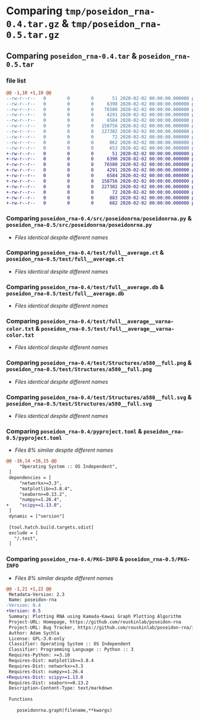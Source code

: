 # Comparing `tmp/poseidon_rna-0.4.tar.gz` & `tmp/poseidon_rna-0.5.tar.gz`

## Comparing `poseidon_rna-0.4.tar` & `poseidon_rna-0.5.tar`

### file list

```diff
@@ -1,10 +1,10 @@
--rw-r--r--   0        0        0       51 2020-02-02 00:00:00.000000 poseidon_rna-0.4/src/poseidonrna/__init__.py
--rw-r--r--   0        0        0     6398 2020-02-02 00:00:00.000000 poseidon_rna-0.4/src/poseidonrna/poseidonrna.py
--rw-r--r--   0        0        0    76580 2020-02-02 00:00:00.000000 poseidon_rna-0.4/test/full__average.ct
--rw-r--r--   0        0        0     4291 2020-02-02 00:00:00.000000 poseidon_rna-0.4/test/full__average.db
--rw-r--r--   0        0        0     6584 2020-02-02 00:00:00.000000 poseidon_rna-0.4/test/full__average__varna-color.txt
--rw-r--r--   0        0        0   158756 2020-02-02 00:00:00.000000 poseidon_rna-0.4/test/Structures/a580__full.png
--rw-r--r--   0        0        0   227302 2020-02-02 00:00:00.000000 poseidon_rna-0.4/test/Structures/a580__full.svg
--rw-r--r--   0        0        0       72 2020-02-02 00:00:00.000000 poseidon_rna-0.4/README.md
--rw-r--r--   0        0        0      862 2020-02-02 00:00:00.000000 poseidon_rna-0.4/pyproject.toml
--rw-r--r--   0        0        0      653 2020-02-02 00:00:00.000000 poseidon_rna-0.4/PKG-INFO
+-rw-r--r--   0        0        0       51 2020-02-02 00:00:00.000000 poseidon_rna-0.5/src/poseidonrna/__init__.py
+-rw-r--r--   0        0        0     6398 2020-02-02 00:00:00.000000 poseidon_rna-0.5/src/poseidonrna/poseidonrna.py
+-rw-r--r--   0        0        0    76580 2020-02-02 00:00:00.000000 poseidon_rna-0.5/test/full__average.ct
+-rw-r--r--   0        0        0     4291 2020-02-02 00:00:00.000000 poseidon_rna-0.5/test/full__average.db
+-rw-r--r--   0        0        0     6584 2020-02-02 00:00:00.000000 poseidon_rna-0.5/test/full__average__varna-color.txt
+-rw-r--r--   0        0        0   158756 2020-02-02 00:00:00.000000 poseidon_rna-0.5/test/Structures/a580__full.png
+-rw-r--r--   0        0        0   227302 2020-02-02 00:00:00.000000 poseidon_rna-0.5/test/Structures/a580__full.svg
+-rw-r--r--   0        0        0       72 2020-02-02 00:00:00.000000 poseidon_rna-0.5/README.md
+-rw-r--r--   0        0        0      883 2020-02-02 00:00:00.000000 poseidon_rna-0.5/pyproject.toml
+-rw-r--r--   0        0        0      682 2020-02-02 00:00:00.000000 poseidon_rna-0.5/PKG-INFO
```

### Comparing `poseidon_rna-0.4/src/poseidonrna/poseidonrna.py` & `poseidon_rna-0.5/src/poseidonrna/poseidonrna.py`

 * *Files identical despite different names*

### Comparing `poseidon_rna-0.4/test/full__average.ct` & `poseidon_rna-0.5/test/full__average.ct`

 * *Files identical despite different names*

### Comparing `poseidon_rna-0.4/test/full__average.db` & `poseidon_rna-0.5/test/full__average.db`

 * *Files identical despite different names*

### Comparing `poseidon_rna-0.4/test/full__average__varna-color.txt` & `poseidon_rna-0.5/test/full__average__varna-color.txt`

 * *Files identical despite different names*

### Comparing `poseidon_rna-0.4/test/Structures/a580__full.png` & `poseidon_rna-0.5/test/Structures/a580__full.png`

 * *Files identical despite different names*

### Comparing `poseidon_rna-0.4/test/Structures/a580__full.svg` & `poseidon_rna-0.5/test/Structures/a580__full.svg`

 * *Files identical despite different names*

### Comparing `poseidon_rna-0.4/pyproject.toml` & `poseidon_rna-0.5/pyproject.toml`

 * *Files 8% similar despite different names*

```diff
@@ -16,14 +16,15 @@
     "Operating System :: OS Independent",
 ]
 dependencies = [
     "networkx>=3.3",
     "matplotlib>=3.8.4",
     "seaborn>=0.13.2",
     "numpy>=1.26.4",
+    "scipy>=1.13.0",
 ]
 dynamic = ["version"]
 
 [tool.hatch.build.targets.sdist]
 exclude = [
   "/.test",
 ]
```

### Comparing `poseidon_rna-0.4/PKG-INFO` & `poseidon_rna-0.5/PKG-INFO`

 * *Files 8% similar despite different names*

```diff
@@ -1,21 +1,22 @@
 Metadata-Version: 2.3
 Name: poseidon-rna
-Version: 0.4
+Version: 0.5
 Summary: Plotting RNA using Kamada-Kawai Graph Plotting Algorithm
 Project-URL: Homepage, https://github.com/rouskinlab/poseidon-rna
 Project-URL: Bug Tracker, https://github.com/rouskinlab/poseidon-rna/issues
 Author: Adam Sychla
 License: GPL-3.0-only
 Classifier: Operating System :: OS Independent
 Classifier: Programming Language :: Python :: 3
 Requires-Python: >=3.10
 Requires-Dist: matplotlib>=3.8.4
 Requires-Dist: networkx>=3.3
 Requires-Dist: numpy>=1.26.4
+Requires-Dist: scipy>=1.13.0
 Requires-Dist: seaborn>=0.13.2
 Description-Content-Type: text/markdown
 
 Functions
 
 	poseidonrna.graph(filename,**kwargs)
```

